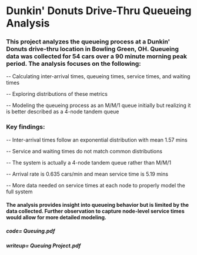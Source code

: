 # Dunkin' Donuts Drive-Thru Queueing Analysis

### This project analyzes the queueing process at a Dunkin' Donuts drive-thru location in Bowling Green, OH. Queueing data was collected for 54 cars over a 90 minute morning peak period. The analysis focuses on the following:

-- Calculating inter-arrival times, queueing times, service times, and waiting times

-- Exploring distributions of these metrics

-- Modeling the queueing process as an M/M/1 queue initially but realizing it is better described as a 4-node tandem queue


### Key findings:

-- Inter-arrival times follow an exponential distribution with mean 1.57 mins

-- Service and waiting times do not match common distributions

-- The system is actually a 4-node tandem queue rather than M/M/1

-- Arrival rate is 0.635 cars/min and mean service time is 5.19 mins

-- More data needed on service times at each node to properly model the full system


#### The analysis provides insight into queueing behavior but is limited by the data collected. Further observation to capture node-level service times would allow for more detailed modeling.


##### code= Queuing.pdf
##### writeup= Queuing Project.pdf
